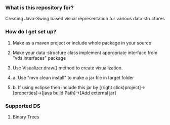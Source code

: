 ### What is this repository for? ###

Creating Java-Swing based visual representation for various data structures

### How do I get set up? ###

1. Make as a maven project or include whole package in your source
1. Make your data-structure class implement appropriate interface from "vds.interfaces" package
1. Use Visualizer.draw() method to create visualization.

1. a. Use "mvn clean install" to make a jar file in target folder
1. b. If using eclipse then include this jar by [(right click)project]->[properties]->[java build Path]->[Add external jar]

### Supported DS ###

1. Binary Trees